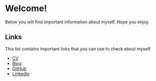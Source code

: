 # Welcome!

Below you will find important information about myself. Hope you enjoy.

## Links

This list contains important links that you can use to check about myself.

- [CV](https://docs.google.com/document/d/1Nd9rfwKs_j5rcImtY17WhFj4LDfnHSRY_lgnh5cCjeE/edit?usp=sharing)
- [Blog](https://alejandrofalkowski.substack.com/)
- [GitHub](https://github.com/alexfalkowski)
- [LinkedIn](https://www.linkedin.com/in/alejandro-falkowski/)
